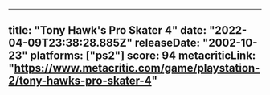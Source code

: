 
---
title: "Tony Hawk's Pro Skater 4"
date: "2022-04-09T23:38:28.885Z"
releaseDate: "2002-10-23"
platforms: ["ps2"]
score: 94
metacriticLink: "https://www.metacritic.com/game/playstation-2/tony-hawks-pro-skater-4"
---
